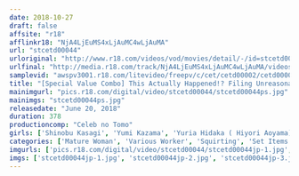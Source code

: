 ```yaml
---
date: 2018-10-27
draft: false
affsite: "r18"
afflinkr18: "NjA4LjEuMS4xLjAuMC4wLjAuMA"
url: "stcetd00044"
urloriginal: "http://www.r18.com/videos/vod/movies/detail/-/id=stcetd00044"
urlfinal: "http://media.r18.com/track/NjA4LjEuMS4xLjAuMC4wLjAuMA/videos/vod/movies/detail/-/id=stcetd00044"
samplevid: "awspv3001.r18.com/litevideo/freepv/c/cet/cetd00002/cetd00002_dmb_w.mp4"
title: "[Special Value Combo] This Actually Happened!? Filing Unreasonable Complaints And Getting Sexual Reparations"
mainimgurl: "pics.r18.com/digital/video/stcetd00044/stcetd00044ps.jpg"
mainimgs: "stcetd00044ps.jpg"
releasedate: "June 20, 2018"
duration: 378
productioncomp: "Celeb no Tomo"
girls: ['Shinobu Kasagi', 'Yumi Kazama', 'Yuria Hidaka ( Hiyori Aoyama)', 'Riri Koda (Miri Koda, Miki Iwashita)', 'Yayoi Yanagida', 'Yu Kawakami (Shizuku Morino)', 'Reiko Sawamura (Honami Takasaka, Masumi Takasaka)', 'Ayane Asakura', 'Kotone Amamiya', 'Mirei Yokoyama']
categories: ['Mature Woman', 'Various Worker', 'Squirting', 'Set Items']
imgurls: ['pics.r18.com/digital/video/stcetd00044/stcetd00044jp-1.jpg', 'pics.r18.com/digital/video/stcetd00044/stcetd00044jp-2.jpg', 'pics.r18.com/digital/video/stcetd00044/stcetd00044jp-3.jpg', 'pics.r18.com/digital/video/stcetd00044/stcetd00044jp-4.jpg', 'pics.r18.com/digital/video/stcetd00044/stcetd00044jp-5.jpg', 'pics.r18.com/digital/video/stcetd00044/stcetd00044jp-6.jpg', 'pics.r18.com/digital/video/stcetd00044/stcetd00044jp-7.jpg', 'pics.r18.com/digital/video/stcetd00044/stcetd00044jp-8.jpg', 'pics.r18.com/digital/video/stcetd00044/stcetd00044jp-9.jpg', 'pics.r18.com/digital/video/stcetd00044/stcetd00044jp-10.jpg', 'pics.r18.com/digital/video/stcetd00044/stcetd00044jp-11.jpg', 'pics.r18.com/digital/video/stcetd00044/stcetd00044jp-12.jpg', 'pics.r18.com/digital/video/stcetd00044/stcetd00044jp-13.jpg', 'pics.r18.com/digital/video/stcetd00044/stcetd00044jp-14.jpg', 'pics.r18.com/digital/video/stcetd00044/stcetd00044jp-15.jpg', 'pics.r18.com/digital/video/stcetd00044/stcetd00044jp-16.jpg', 'pics.r18.com/digital/video/stcetd00044/stcetd00044jp-17.jpg', 'pics.r18.com/digital/video/stcetd00044/stcetd00044jp-18.jpg', 'pics.r18.com/digital/video/stcetd00044/stcetd00044jp-19.jpg', 'pics.r18.com/digital/video/stcetd00044/stcetd00044jp-20.jpg']
imgs: ['stcetd00044jp-1.jpg', 'stcetd00044jp-2.jpg', 'stcetd00044jp-3.jpg', 'stcetd00044jp-4.jpg', 'stcetd00044jp-5.jpg', 'stcetd00044jp-6.jpg', 'stcetd00044jp-7.jpg', 'stcetd00044jp-8.jpg', 'stcetd00044jp-9.jpg', 'stcetd00044jp-10.jpg', 'stcetd00044jp-11.jpg', 'stcetd00044jp-12.jpg', 'stcetd00044jp-13.jpg', 'stcetd00044jp-14.jpg', 'stcetd00044jp-15.jpg', 'stcetd00044jp-16.jpg', 'stcetd00044jp-17.jpg', 'stcetd00044jp-18.jpg', 'stcetd00044jp-19.jpg', 'stcetd00044jp-20.jpg']
---
```


